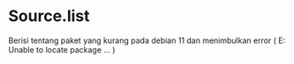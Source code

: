 # Source.list
Berisi tentang paket yang kurang pada debian 11 dan menimbulkan error ( E: Unable to locate package ... ) 
